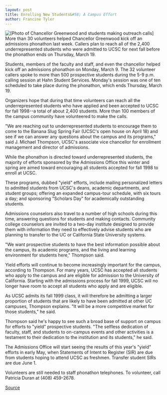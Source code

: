 ```yaml
---
layout: post
title: Enrolling New Students&#58; A Campus Effort
author: Francine Tyler
---
```


![\[Photo of Chancellor Greenwood and students making outreach calls\]][1] More than 30 volunteers helped Chancellor Greenwood kick off an admissions phonathon last week. Callers plan to reach all of the 2,400 underrepresented students who were admitted to UCSC for next fall before the phonathon ends on Thursday, March 19.

Students, members of the faculty and staff, and even the chancellor helped kick off an admissions phonathon on Monday, March 9. The 32 volunteer callers spoke to more than 500 prospective students during the 5-9 p.m. calling session at Hahn Student Services. Monday's session was one of ten scheduled to take place during the phonathon, which ends Thursday, March 19\.

Organizers hope that during that time volunteers can reach all the underrepresented students who have applied and been accepted to UCSC for fall 1998--a total of about 2,400 students. More than 100 members of the campus community have volunteered to make the calls.

"We are reaching out to underrepresented students to encourage them to come to the Banana Slug Spring Fair (UCSC's open house on April 18) and see if we can answer any questions about the campus and its programs," said J. Michael Thompson, UCSC's associate vice chancellor for enrollment management and director of admissions.

While the phonathon is directed toward underrepresented students, the majority of efforts sponsored by the Admissions Office this winter and spring are aimed toward encouraging all students accepted for fall 1998 to enroll at UCSC.

These programs, dubbed "yield" efforts, include mailing personalized letters to admitted students from UCSC's deans, academic departments, and student groups; offering an expanded campus-tour schedule, with six tours a day; and sponsoring "Scholars Day" for academically outstanding students.

Admissions counselors also travel to a number of high schools during this time, answering questions for students and making contacts. Community college counselors are invited to a two-day institute designed to provide them with information they need to effectively advise students who are planning to transfer to the UC or California State University systems.

"We want prospective students to have the best information possible about the campus, its academic programs, and the living and learning environment for students here," Thompson said.

Yield efforts will continue to become increasingly important for the campus, according to Thompson. For many years, UCSC has accepted all students who apply to the campus and are eligible for admission to the University of California. Starting with the admissions process for fall 1999, UCSC will no longer have room to accept all students who apply and are eligible.

As UCSC admits its fall 1999 class, it will therefore be admitting a larger proportion of students that are likely to have been admitted at other UC campuses, Thompson explains. "It will be a more competitive market for those students," he said.

Thompson said he's happy to see such a broad base of support on campus for efforts to "yield" prospective students. "The selfless dedication of faculty, staff, and students to on-campus events and other activities is a testament to their dedication to the institution and its students," he said.

The Admissions Office will start seeing the results of this year's "yield" efforts in early May, when Statements of Intent to Register (SIR) are due from students hoping to attend UCSC as freshmen. Transfer student SIRs are due June 1.

Volunteers are still needed to staff phonathon telephones. To volunteer, call Patricia Duran at (408) 459-2678.

[1]: http://www1.ucsc.edu/oncampus/currents/97-98/art/yield.phone.98-03-16.gif

[Source](http://www1.ucsc.edu/oncampus/currents/97-98/03-16/yield.htm "Permalink to Admissions 1998 yield efforts: 03-16-98")

